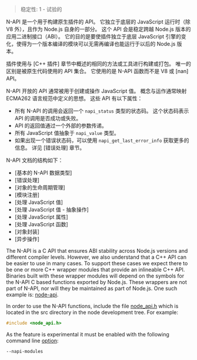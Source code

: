 
> 稳定性: 1 - 试验的

N-API 是一个用于构建原生插件的 API。
它独立于底层的 JavaScript 运行时（除 V8 外），且作为 Node.js 自身的一部分。
这个 API 会是稳定跨越 Node.js 版本的应用二进制接口（ABI）。
它的目的是要使插件独立于底层 JavaScript 引擎的变化，使得为一个版本编译的模块可以无需再编译也能运行于以后的 Node.js 版本。

插件使用与 [C++ 插件] 章节中概述的相同的方法或工具进行构建或打包。
唯一的区别是被原生代码使用的 API 集合。
它使用的是 N-API 函数而不是 V8 或 [nan] API。

N-API 开放的 API 通常被用于创建或操作 JavaScript 值。
概念与运作通常映射 ECMA262 语言规范中定义的思想。
这些 API 有以下属性：
- 所有 N-API 的调用会返回一个 `napi_status` 类型的状态码。
  这个状态码表示 API 的调用是否成功或失败。
- API 的返回值通过一个外部的参数传递。
- 所有 JavaScript 值抽象于 `napi_value` 类型。
- 如果出现一个错误状态码，可以使用 `napi_get_last_error_info` 获取更多的信息。
  详见 [错误处理] 章节。

N-API 文档的结构如下：

* [基本的 N-API 数据类型]
* [错误处理]
* [对象的生命周期管理]
* [模块注册]
* [处理 JavaScript 值]
* [处理 JavaScript 值 - 抽象操作]
* [处理 JavaScript 属性]
* [处理 JavaScript 函数]
* [对象封装]
* [异步操作]

The N-API is a C API that ensures ABI stability across Node.js versions
and different compiler levels. However, we also understand that a C++
API can be easier to use in many cases. To support these cases we expect
there to be one or more C++ wrapper modules that provide an inlineable C++
API. Binaries built with these wrapper modules will depend on the symbols
for the N-API C based functions exported by Node.js. These wrappers are not
part of N-API, nor will they be maintained as part of Node.js. One such
example is: [node-api](https://github.com/nodejs/node-api).

In order to use the N-API functions, include the file
[node_api.h](https://github.com/nodejs/node/blob/master/src/node_api.h)
which is located in the src directory in the node development tree.
For example:
```C
#include <node_api.h>
```

As the feature is experimental it must be enabled with the
following command line
[option](https://nodejs.org/dist/latest-v8.x/docs/api/cli.html#cli_napi_modules):

```bash
--napi-modules
```

